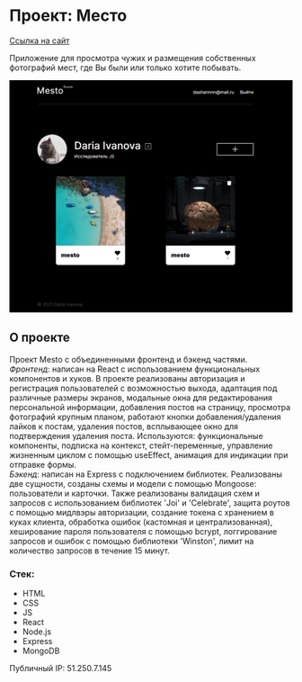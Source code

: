 # Проект: Место

[Ссылка на сайт](https://mesto.dariy-iva.nomoredomains.rocks/)

Приложение для просмотра чужих и размещения собственных фотографий мест, где Вы были или только хотите побывать.

<img src="./Promo.png" alt="photo" />

## О проекте

Проект Mesto с объединенными фронтенд и бэкенд частями.  
_Фронтенд_: написан на React с использованием функциональных компонентов и хуков. В проекте реализованы авторизация и регистрация пользователей с возможностью выхода, адаптация под различные размеры экранов, модальные окна для редактирования персональной информации, добавления постов на страницу, просмотра фотографий крупным планом, работают кнопки добавления/удаления лайков к постам, удаления постов, всплывающее окно для подтверждения удаления поста. Используются: функциональные компоненты, подписка на контекст, стейт-переменные, управление жизненным циклом с помощью useEffect, анимация для индикации при отправке формы.  
_Бэкенд_: написан на Express с подключением библиотек. Реализованы две сущности, созданы схемы и модели с помощью Mongoose: пользователи и карточки. Также реализованы валидация схем и запросов с использованием библиотек 'Joi' и 'Celebrate', защита роутов с помощью мидлвэры авторизации, создание токена с хранением в куках клиента, обработка ошибок (кастомная и централизованная), хеширование пароля пользователя с помощью bcrypt, логгирование запросов и ошибок с помощью библиотеки 'Winston', лимит на количество запросов в течение 15 минут.

### Стек:

* HTML
* CSS
* JS
* React
* Node.js
* Express
* MongoDB

  
Публичный IP: 51.250.7.145 
